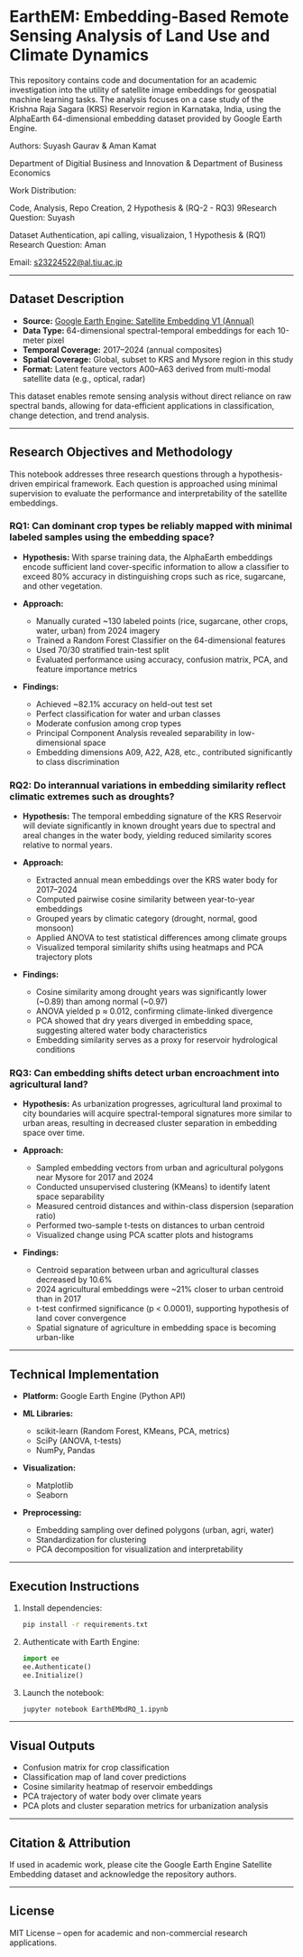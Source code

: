 # EarthEM: Embedding-Based Remote Sensing Analysis of Land Use and Climate Dynamics

This repository contains code and documentation for an academic investigation into the utility of satellite image embeddings for geospatial machine learning tasks. The analysis focuses on a case study of the Krishna Raja Sagara (KRS) Reservoir region in Karnataka, India, using the AlphaEarth 64-dimensional embedding dataset provided by Google Earth Engine.


Authors: Suyash Gaurav & Aman Kamat

Department of Digitial Business and Innovation & Department of Business Economics 


 
Work Distribution: 

Code, Analysis, Repo Creation, 2 Hypothesis & (RQ-2 - RQ3) 9Research Question: Suyash

Dataset Authentication, api calling, visualizaion, 1 Hypothesis & (RQ1) Research Question: Aman



Email: s23224522@al.tiu.ac.jp

---

## Dataset Description

* **Source:** [Google Earth Engine: Satellite Embedding V1 (Annual)](https://developers.google.com/earth-engine/datasets/catalog/GOOGLE_SATELLITE_EMBEDDING_V1_ANNUAL)
* **Data Type:** 64-dimensional spectral-temporal embeddings for each 10-meter pixel
* **Temporal Coverage:** 2017–2024 (annual composites)
* **Spatial Coverage:** Global, subset to KRS and Mysore region in this study
* **Format:** Latent feature vectors A00–A63 derived from multi-modal satellite data (e.g., optical, radar)

This dataset enables remote sensing analysis without direct reliance on raw spectral bands, allowing for data-efficient applications in classification, change detection, and trend analysis.

---

## Research Objectives and Methodology

This notebook addresses three research questions through a hypothesis-driven empirical framework. Each question is approached using minimal supervision to evaluate the performance and interpretability of the satellite embeddings.

### RQ1: Can dominant crop types be reliably mapped with minimal labeled samples using the embedding space?

* **Hypothesis:** With sparse training data, the AlphaEarth embeddings encode sufficient land cover-specific information to allow a classifier to exceed 80% accuracy in distinguishing crops such as rice, sugarcane, and other vegetation.

* **Approach:**

  * Manually curated ~130 labeled points (rice, sugarcane, other crops, water, urban) from 2024 imagery
  * Trained a Random Forest Classifier on the 64-dimensional features
  * Used 70/30 stratified train-test split
  * Evaluated performance using accuracy, confusion matrix, PCA, and feature importance metrics

* **Findings:**

  * Achieved ~82.1% accuracy on held-out test set
  * Perfect classification for water and urban classes
  * Moderate confusion among crop types
  * Principal Component Analysis revealed separability in low-dimensional space
  * Embedding dimensions A09, A22, A28, etc., contributed significantly to class discrimination

### RQ2: Do interannual variations in embedding similarity reflect climatic extremes such as droughts?

* **Hypothesis:** The temporal embedding signature of the KRS Reservoir will deviate significantly in known drought years due to spectral and areal changes in the water body, yielding reduced similarity scores relative to normal years.

* **Approach:**

  * Extracted annual mean embeddings over the KRS water body for 2017–2024
  * Computed pairwise cosine similarity between year-to-year embeddings
  * Grouped years by climatic category (drought, normal, good monsoon)
  * Applied ANOVA to test statistical differences among climate groups
  * Visualized temporal similarity shifts using heatmaps and PCA trajectory plots

* **Findings:**

  * Cosine similarity among drought years was significantly lower (~0.89) than among normal (~0.97)
  * ANOVA yielded p ≈ 0.012, confirming climate-linked divergence
  * PCA showed that dry years diverged in embedding space, suggesting altered water body characteristics
  * Embedding similarity serves as a proxy for reservoir hydrological conditions

### RQ3: Can embedding shifts detect urban encroachment into agricultural land?

* **Hypothesis:** As urbanization progresses, agricultural land proximal to city boundaries will acquire spectral-temporal signatures more similar to urban areas, resulting in decreased cluster separation in embedding space over time.

* **Approach:**

  * Sampled embedding vectors from urban and agricultural polygons near Mysore for 2017 and 2024
  * Conducted unsupervised clustering (KMeans) to identify latent space separability
  * Measured centroid distances and within-class dispersion (separation ratio)
  * Performed two-sample t-tests on distances to urban centroid
  * Visualized change using PCA scatter plots and histograms

* **Findings:**

  * Centroid separation between urban and agricultural classes decreased by 10.6%
  * 2024 agricultural embeddings were ~21% closer to urban centroid than in 2017
  * t-test confirmed significance (p < 0.0001), supporting hypothesis of land cover convergence
  * Spatial signature of agriculture in embedding space is becoming urban-like

---

## Technical Implementation

* **Platform:** Google Earth Engine (Python API)
* **ML Libraries:**

  * scikit-learn (Random Forest, KMeans, PCA, metrics)
  * SciPy (ANOVA, t-tests)
  * NumPy, Pandas
* **Visualization:**

  * Matplotlib
  * Seaborn
* **Preprocessing:**

  * Embedding sampling over defined polygons (urban, agri, water)
  * Standardization for clustering
  * PCA decomposition for visualization and interpretability

---

## Execution Instructions

1. Install dependencies:

   ```bash
   pip install -r requirements.txt
   ```
2. Authenticate with Earth Engine:

   ```python
   import ee
   ee.Authenticate()
   ee.Initialize()
   ```
3. Launch the notebook:

   ```bash
   jupyter notebook EarthEMbdRQ_1.ipynb
   ```

---

## Visual Outputs

* Confusion matrix for crop classification
* Classification map of land cover predictions
* Cosine similarity heatmap of reservoir embeddings
* PCA trajectory of water body over climate years
* PCA plots and cluster separation metrics for urbanization analysis

---

## Citation & Attribution

If used in academic work, please cite the Google Earth Engine Satellite Embedding dataset and acknowledge the repository authors.

---

## License

MIT License – open for academic and non-commercial research applications.

